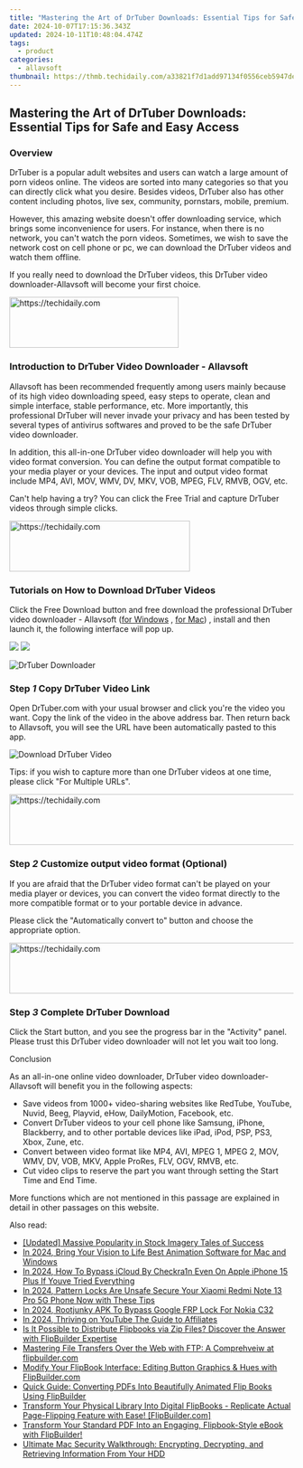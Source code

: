 ```yaml
---
title: "Mastering the Art of DrTuber Downloads: Essential Tips for Safe and Easy Access"
date: 2024-10-07T17:15:36.343Z
updated: 2024-10-11T10:48:04.474Z
tags:
  - product
categories:
  - allavsoft
thumbnail: https://thmb.techidaily.com/a33821f7d1add97134f0556ceb5947dead1c89e2bf8e16eab36445ca53259ede.jpg
---
```


## Mastering the Art of DrTuber Downloads: Essential Tips for Safe and Easy Access

### Overview

DrTuber is a popular adult websites and users can watch a large amount of porn videos online. The videos are sorted into many categories so that you can directly click what you desire. Besides videos, DrTuber also has other content including photos, live sex, community, pornstars, mobile, premium.

However, this amazing website doesn't offer downloading service, which brings some inconvenience for users. For instance, when there is no network, you can't watch the porn videos. Sometimes, we wish to save the network cost on cell phone or pc, we can download the DrTuber videos and watch them offline.

If you really need to download the DrTuber videos, this DrTuber video downloader-Allavsoft will become your first choice.

<!-- affiliate ads begin -->
<a href="https://aligracehair.sjv.io/c/5597632/2080342/19272" target="_top" id="2080342">
  <img src="//a.impactradius-go.com/display-ad/19272-2080342" border="0" alt="https://techidaily.com" width="300" height="90"/>
</a>
<img height="0" width="0" src="https://aligracehair.sjv.io/i/5597632/2080342/19272" style="position:absolute;visibility:hidden;" border="0" />
<!-- affiliate ads end -->

### Introduction to DrTuber Video Downloader - Allavsoft

Allavsoft has been recommended frequently among users mainly because of its high video downloading speed, easy steps to operate, clean and simple interface, stable performance, etc. More importantly, this professional DrTuber will never invade your privacy and has been tested by several types of antivirus softwares and proved to be the safe DrTuber video downloader.

In addition, this all-in-one DrTuber video downloader will help you with video format conversion. You can define the output format compatible to your media player or your devices. The input and output video format include MP4, AVI, MOV, WMV, DV, MKV, VOB, MPEG, FLV, RMVB, OGV, etc.

Can't help having a try? You can click the Free Trial and capture DrTuber videos through simple clicks.

<!-- affiliate ads begin -->
<a href="https://wigfever.sjv.io/c/5597632/2014853/22899" target="_top" id="2014853">
  <img src="//a.impactradius-go.com/display-ad/22899-2014853" border="0" alt="https://techidaily.com" width="320" height="90"/>
</a>
<img height="0" width="0" src="https://wigfever.sjv.io/i/5597632/2014853/22899" style="position:absolute;visibility:hidden;" border="0" />
<!-- affiliate ads end -->

### Tutorials on How to Download DrTuber Videos

Click the Free Download button and free download the professional DrTuber video downloader - Allavsoft ([for Windows](https://tools.techidaily.com/allavsoft/products/) , [for Mac](https://tools.techidaily.com/allavsoft/products/)) , install and then launch it, the following interface will pop up.

[![](https://www.allavsoft.com/how-to/../images/how-to/free-download-win.jpg)](https://tools.techidaily.com/allavsoft/products/) [![](https://www.allavsoft.com/how-to/../images/how-to/free-download-mac.jpg)](https://tools.techidaily.com/allavsoft/products/)

![DrTuber Downloader](https://www.allavsoft.com/how-to/../images/allavsoft/screen-shot-600.jpg)

### Step _1_ Copy DrTuber Video Link

Open DrTuber.com with your usual browser and click you're the video you want. Copy the link of the video in the above address bar. Then return back to Allavsoft, you will see the URL have been automatically pasted to this app.

![Download DrTuber Video](https://www.allavsoft.com/how-to/../images/how-to/drtuber-downloader/download-drtuber-videos.jpg)

Tips: if you wish to capture more than one DrTuber videos at one time, please click "For Multiple URLs".

<!-- affiliate ads begin -->
<a href="https://ephamedtechinc.pxf.io/c/5597632/2137201/26400" target="_top" id="2137201">
  <img src="//a.impactradius-go.com/display-ad/26400-2137201" border="0" alt="https://techidaily.com" width="728" height="90"/>
</a>
<img height="0" width="0" src="https://ephamedtechinc.pxf.io/i/5597632/2137201/26400" style="position:absolute;visibility:hidden;" border="0" />
<!-- affiliate ads end -->

### Step _2_ Customize output video format (Optional)

If you are afraid that the DrTuber video format can't be played on your media player or devices, you can convert the video format directly to the more compatible format or to your portable device in advance.

Please click the "Automatically convert to" button and choose the appropriate option.

<!-- affiliate ads begin -->
<a href="https://ephamedtechinc.pxf.io/c/5597632/2137228/26400" target="_top" id="2137228">
  <img src="//a.impactradius-go.com/display-ad/26400-2137228" border="0" alt="https://techidaily.com" width="728" height="90"/>
</a>
<img height="0" width="0" src="https://ephamedtechinc.pxf.io/i/5597632/2137228/26400" style="position:absolute;visibility:hidden;" border="0" />
<!-- affiliate ads end -->

### Step _3_ Complete DrTuber Download

Click the Start button, and you see the progress bar in the "Activity" panel. Please trust this DrTuber video downloader will not let you wait too long.

Conclusion

As an all-in-one online video downloader, DrTuber video downloader-Allavsoft will benefit you in the following aspects:

* Save videos from 1000+ video-sharing websites like RedTube, YouTube, Nuvid, Beeg, Playvid, eHow, DailyMotion, Facebook, etc.
* Convert DrTuber videos to your cell phone like Samsung, iPhone, Blackberry, and to other portable devices like iPad, iPod, PSP, PS3, Xbox, Zune, etc.
* Convert between video format like MP4, AVI, MPEG 1, MPEG 2, MOV, WMV, DV, VOB, MKV, Apple ProRes, FLV, OGV, RMVB, etc.
* Cut video clips to reserve the part you want through setting the Start Time and End Time.

More functions which are not mentioned in this passage are explained in detail in other passages on this website.

<ins class="adsbygoogle"
     style="display:block"
     data-ad-format="autorelaxed"
     data-ad-client="ca-pub-7571918770474297"
     data-ad-slot="1223367746"></ins>

<ins class="adsbygoogle"
     style="display:block"
     data-ad-client="ca-pub-7571918770474297"
     data-ad-slot="8358498916"
     data-ad-format="auto"
     data-full-width-responsive="true"></ins>

<span class="atpl-alsoreadstyle">Also read:</span>
<div><ul>
<li><a href="https://extra-support.techidaily.com/updated-massive-popularity-in-stock-imagery-tales-of-success/"><u>[Updated] Massive Popularity in Stock Imagery Tales of Success</u></a></li>
<li><a href="https://ai-vdieo-software.techidaily.com/in-2024-bring-your-vision-to-life-best-animation-software-for-mac-and-windows/"><u>In 2024, Bring Your Vision to Life Best Animation Software for Mac and Windows</u></a></li>
<li><a href="https://activate-lock.techidaily.com/in-2024-how-to-bypass-icloud-by-checkra1n-even-on-apple-iphone-15-plus-if-youve-tried-everything-by-drfone-ios/"><u>In 2024, How To Bypass iCloud By Checkra1n Even On Apple iPhone 15 Plus If Youve Tried Everything</u></a></li>
<li><a href="https://unlock-android.techidaily.com/in-2024-pattern-locks-are-unsafe-secure-your-xiaomi-redmi-note-13-pro-5g-phone-now-with-these-tips-by-drfone-android/"><u>In 2024, Pattern Locks Are Unsafe Secure Your Xiaomi Redmi Note 13 Pro 5G Phone Now with These Tips</u></a></li>
<li><a href="https://easy-unlock-android.techidaily.com/in-2024-rootjunky-apk-to-bypass-google-frp-lock-for-nokia-c32-by-drfone-android/"><u>In 2024, Rootjunky APK To Bypass Google FRP Lock For Nokia C32</u></a></li>
<li><a href="https://youtube-web.techidaily.com/24-thriving-on-youtube-the-guide-to-affiliates/"><u>In 2024, Thriving on YouTube The Guide to Affiliates</u></a></li>
<li><a href="https://discover-cheats.techidaily.com/is-it-possible-to-distribute-flipbooks-via-zip-files-discover-the-answer-with-flipbuilder-expertise/"><u>Is It Possible to Distribute Flipbooks via Zip Files? Discover the Answer with FlipBuilder Expertise</u></a></li>
<li><a href="https://discover-cheats.techidaily.com/mastering-file-transfers-over-the-web-with-ftp-a-comprehveiw-at-flipbuildercom/"><u>Mastering File Transfers Over the Web with FTP: A Comprehveiw at flipbuilder.com</u></a></li>
<li><a href="https://discover-cheats.techidaily.com/modify-your-flipbook-interface-editing-button-graphics-and-hues-with-flipbuildercom/"><u>Modify Your FlipBook Interface: Editing Button Graphics & Hues with FlipBuilder.com</u></a></li>
<li><a href="https://discover-cheats.techidaily.com/quick-guide-converting-pdfs-into-beautifully-animated-flip-books-using-flipbuilder/"><u>Quick Guide: Converting PDFs Into Beautifully Animated Flip Books Using FlipBuilder</u></a></li>
<li><a href="https://discover-cheats.techidaily.com/transform-your-physical-library-into-digital-flipbooks-replicate-actual-page-flipping-feature-with-ease-flipbuildercom/"><u>Transform Your Physical Library Into Digital FlipBooks - Replicate Actual Page-Flipping Feature with Ease! [FlipBuilder.com]</u></a></li>
<li><a href="https://discover-cheats.techidaily.com/transform-your-standard-pdf-into-an-engaging-flipbook-style-ebook-with-flipbuilder/"><u>Transform Your Standard PDF Into an Engaging, Flipbook-Style eBook with FlipBuilder!</u></a></li>
<li><a href="https://data-safeguard.techidaily.com/ultimate-mac-security-walkthrough-encrypting-decrypting-and-retrieving-information-from-your-hdd/"><u>Ultimate Mac Security Walkthrough: Encrypting, Decrypting, and Retrieving Information From Your HDD</u></a></li>
</ul></div>

